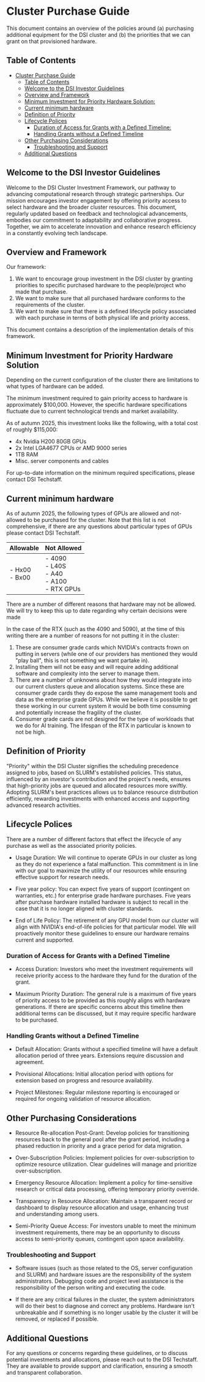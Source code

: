 # Cluster Purchase Guide

This document contains an overview of the policies around (a) purchasing additional equipment for the DSI cluster and (b) the priorities that we can grant on that provisioned hardware.

## Table of Contents
<!-- TOC is auto-generated -->

<!-- toc -->

- [Cluster Purchase Guide](#cluster-purchase-guide)
  - [Table of Contents](#table-of-contents)
  - [Welcome to the DSI Investor Guidelines](#welcome-to-the-dsi-investor-guidelines)
  - [Overview and Framework](#overview-and-framework)
  - [Minimum Investment for Priority Hardware Solution:](#minimum-investment-for-priority-hardware-solution)
  - [Current minimum hardware](#current-minimum-hardware)
  - [Definition of Priority](#definition-of-priority)
  - [Lifecycle Polices](#lifecycle-polices)
    - [Duration of Access for Grants with a Defined Timeline:](#duration-of-access-for-grants-with-a-defined-timeline)
    - [Handling Grants without a Defined Timeline](#handling-grants-without-a-defined-timeline)
  - [Other Purchasing Considerations](#other-purchasing-considerations)
    - [Troubleshooting and Support](#troubleshooting-and-support)
  - [Additional Questions](#additional-questions)

<!-- tocstop -->

## Welcome to the DSI Investor Guidelines

Welcome to the DSI Cluster Investment Framework, our pathway to advancing computational research through strategic partnerships. Our mission encourages investor engagement by offering priority access to select hardware and the broader cluster resources. This document, regularly updated based on feedback and technological advancements, embodies our commitment to adaptability and collaborative progress. Together, we aim to accelerate innovation and enhance research efficiency in a constantly evolving tech landscape.


## Overview and Framework


Our framework:
1. We want to encourage group investment in the DSI cluster by granting priorities to specific purchased hardware to the people/project who made that purchase.
2. We want to make sure that all purchased hardware conforms to the requirements of the cluster.
3. We want to make sure that there is a defined lifecycle policy associated with each purchase in terms of both physical life and priority access.

This document contains a description of the implementation details of this framework.

## Minimum Investment for Priority Hardware Solution

Depending on the current configuration of the cluster there are limitations to what types of hardware can be added. 

The minimum investment required to gain priority access to hardware is approximately $100,000. However, the specific hardware specifications fluctuate due to current technological trends and market availability.

As of autumn 2025, this investment looks like the following, with a total cost of roughly $115,000:

* 4x Nvidia H200 80GB GPUs
* 2x Intel LGA4677 CPUs or AMD 9000 series
* 1TB RAM 
* Misc. server components and cables
    
For up-to-date information on the minimum required specifications, please contact DSI Techstaff.

## Current minimum hardware

As of autumn 2025, the following types of GPUs are allowed and not-allowed to be purchased for the cluster. Note that this list is not comprehensive, if there are any questions about particular types of GPUs please contact DSI Techstaff.

| Allowable | Not Allowed |
| --- | --- |
| - Hx00<br>- Bx00 | - 4090 <br>- L40S <br>- A40 <br>- A100 <br>- RTX GPUs| 

There are a number of different reasons that hardware may not be allowed. We will try to keep this up to date regarding why certain decisions were made

In the case of the RTX (such as the 4090 and 5090), at the time of this writing there are a number of reasons for not putting it in the cluster:
1. These are consumer grade cards which NVIDIA's contracts frown on putting in servers (while one of our providers has mentioned they would "play ball", this is not something we want partake in).
2. Installing them will not be easy and will require adding additional software and complexity into the server to manage them. 
3. There are a number of unknowns about how they would integrate into our current clusters queue and allocation systems. Since these are consumer grade cards they do expose the same management tools and data as the enterprise grade GPUs. While we believe it is possible to get these working in our current system it would be both time consuming and potentially increase the fragility of the cluster.
4. Consumer grade cards are not designed for the type of workloads that we do for AI training. The lifespan of the RTX in particular is known to not be high.



## Definition of Priority

"Priority" within the DSI Cluster signifies the scheduling precedence assigned to jobs, based on SLURM's established policies. This status, influenced by an investor's contribution and the project's needs, ensures that high-priority jobs are queued and allocated resources more swiftly. Adopting SLURM's best practices allows us to balance resource distribution efficiently, rewarding investments with enhanced access and supporting advanced research activities.

## Lifecycle Polices

There are a number of different factors that effect the lifecycle of any purchase as well as the associated priority policies.

* Usage Duration: We will continue to operate GPUs in our cluster as long as they do not experience a fatal malfunction. This commitment is in line with our goal to maximize the utility of our resources while ensuring effective support for research needs.

* Five year policy: You can expect five years of support (contingent on warranties, etc.) for enterprise grade hardware purchases. Five years after purchase hardware installed hardware is subject to recall in the case that it is no longer aligned with cluster standards.

* End of Life Policy: The retirement of any GPU model from our cluster will align with NVIDIA's end-of-life policies for that particular model. We will proactively monitor these guidelines to ensure our hardware remains current and supported.

### Duration of Access for Grants with a Defined Timeline

* Access Duration: Investors who meet the investment requirements will receive priority access to the hardware they fund for the duration of the grant. 

* Maximum Priority Duration: The general rule is a maximum of five years of priority access to be provided as this roughly aligns with hardware generations. If there are specific concerns about this timeline then additional terms can be discussed, but it may require specific hardware to be purchased.


### Handling Grants without a Defined Timeline

* Default Allocation: Grants without a specified timeline will have a default allocation period of three years. Extensions require discussion and agreement.

* Provisional Allocations: Initial allocation period with options for extension based on progress and resource availability.

* Project Milestones: Regular milestone reporting is encouraged or required for ongoing validation of resource allocation.

## Other Purchasing Considerations

* Resource Re-allocation Post-Grant: Develop policies for transitioning resources back to the general pool after the grant period, including a phased reduction in priority and a grace period for data migration.

* Over-Subscription Policies: Implement policies for over-subscription to optimize resource utilization. Clear guidelines will manage and prioritize over-subscription.

* Emergency Resource Allocation: Implement a policy for time-sensitive research or critical data processing, offering temporary priority override.

* Transparency in Resource Allocation: Maintain a transparent record or dashboard to display resource allocation and usage, enhancing trust and understanding among users.

* Semi-Priority Queue Access: For investors unable to meet the minimum investment requirements, there may be an opportunity to discuss access to semi-priority queues, contingent upon space availability.

### Troubleshooting and Support

* Software issues (such as those related to the OS, server configuration and SLURM) and hardware issues are the responsibility of the system administrators. Debugging code and project level assistance is the responsibility of the person writing and executing the code.

* If there are any critical failures in the cluster, the system administrators will do their best to diagnose and correct any problems. Hardware isn't unbreakable and if something is no longer usable by the cluster it will be removed, or replaced if possible.

## Additional Questions

For any questions or concerns regarding these guidelines, or to discuss potential investments and allocations, please reach out to the DSI Techstaff. They are available to provide support and clarification, ensuring a smooth and transparent collaboration.
